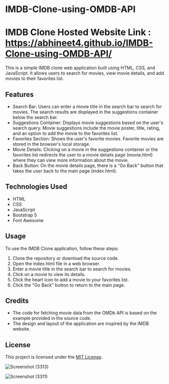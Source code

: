 # IMDB-Clone-using-OMDB-API


# IMDB Clone Hosted Website Link : https://abhineet4.github.io/IMDB-Clone-using-OMDB-API/

This is a simple IMDB clone web application built using HTML, CSS, and JavaScript. It allows users to search for movies, view movie details, and add movies to their favorites list.

## Features

- Search Bar: Users can enter a movie title in the search bar to search for movies. The search results are displayed in the suggestions container below the search bar.
- Suggestions Container: Displays movie suggestions based on the user's search query. Movie suggestions include the movie poster, title, rating, and an option to add the movie to the favorites list.
- Favorites Section: Shows the user's favorite movies. Favorite movies are stored in the browser's local storage.
- Movie Details: Clicking on a movie in the suggestions container or the favorites list redirects the user to a movie details page (movie.html) where they can view more information about the movie.
- Back Button: On the movie details page, there is a "Go Back" button that takes the user back to the main page (index.html).

## Technologies Used

- HTML
- CSS
- JavaScript
- Bootstrap 5
- Font Awesome

## Usage

To use the IMDB Clone application, follow these steps:

1. Clone the repository or download the source code.
2. Open the index.html file in a web browser.
3. Enter a movie title in the search bar to search for movies.
4. Click on a movie to view its details.
5. Click the heart icon to add a movie to your favorites list.
6. Click the "Go Back" button to return to the main page.

## Credits

- The code for fetching movie data from the OMDb API is based on the example provided in the source code.
- The design and layout of the application are inspired by the IMDB website.

## License

This project is licensed under the [MIT License](LICENSE).

![Screenshot (3313)](https://github.com/ABHINEET4/IMDB-Clone-using-OMDB-API/assets/108821830/12e5d1d8-d8ea-4958-a1a9-ac417052a2c6)

![Screenshot (3311)](https://github.com/ABHINEET4/IMDB-Clone-using-OMDB-API/assets/108821830/b2ba8396-d74e-42ff-8781-6fde69e4307e)


